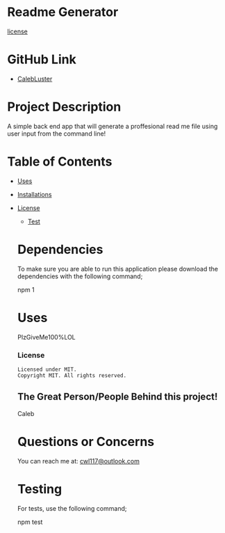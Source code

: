 # Readme Generator

[license](https://img.shields.io/badge/license-MIT-red.svg)

# GitHub Link

- [CalebLuster](https://github.com/CalebLuster/)

# Project Description

A simple back end app that will generate a proffesional read me file using user input from the command line!

# Table of Contents

- [Uses](#usageContent)

- [Installations](#dependenciesPackages)

- [License](#license)

  - [Test](#testingContent)

  # Dependencies

  To make sure you are able to run this application please download the dependencies with the following command;

  npm 1

  # Uses

  PlzGiveMe100%LOL

  ### License

      Licensed under MIT.
      Copyright MIT. All rights reserved.

  ## The Great Person/People Behind this project!

  Caleb

  # Questions or Concerns

  You can reach me at: cwl117@outlook.com

  # Testing

  For tests, use the following command;

  npm test
